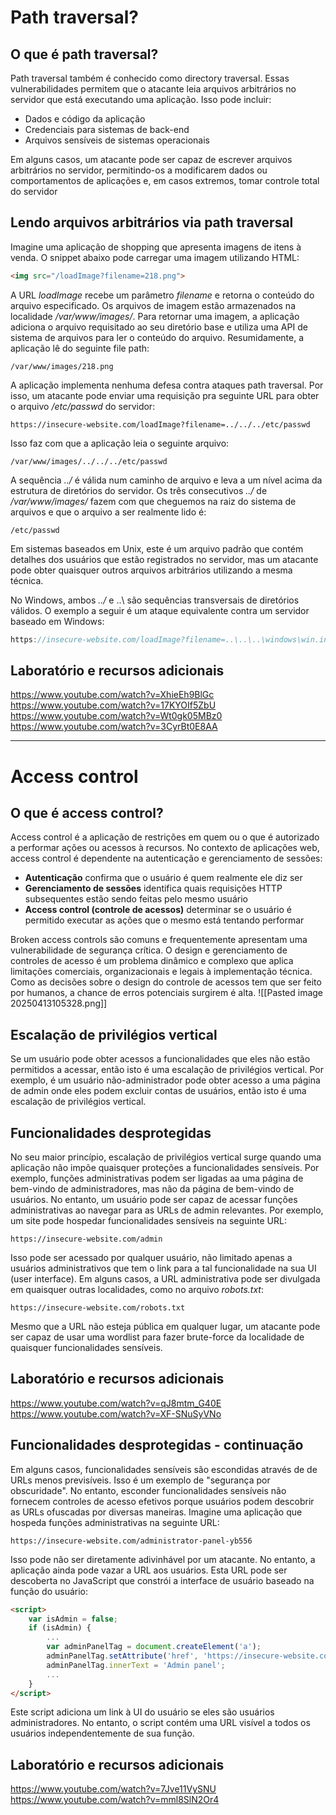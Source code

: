 # Path traversal?
## O que é path traversal?
Path traversal também é conhecido como directory traversal. Essas vulnerabilidades permitem que o atacante leia arquivos arbitrários no servidor que está executando uma aplicação. Isso pode incluir:
- Dados e código da aplicação
- Credenciais para sistemas de back-end
- Arquivos sensíveis de sistemas operacionais

Em alguns casos, um atacante pode ser capaz de escrever arquivos arbitrários no servidor, permitindo-os a modificarem dados ou comportamentos de aplicações e, em casos extremos, tomar controle total do servidor

## Lendo arquivos arbitrários via path traversal
Imagine uma aplicação de shopping que apresenta imagens de itens à venda. O snippet abaixo pode carregar uma imagem utilizando HTML:
```html
<img src="/loadImage?filename=218.png">
```

A URL *loadImage* recebe um parâmetro *filename* e retorna o conteúdo do arquivo especificado. Os arquivos de imagem estão armazenados na localidade */var/www/images/*. Para retornar uma imagem, a aplicação adiciona o arquivo requisitado ao seu diretório base e utiliza uma API de sistema de arquivos para ler o conteúdo do arquivo. Resumidamente, a aplicação lê do seguinte file path:
```plaintext
/var/www/images/218.png
```

A aplicação implementa nenhuma defesa contra ataques path traversal. Por isso, um atacante pode enviar uma requisição pra seguinte URL para obter o arquivo */etc/passwd* do servidor:
```plaintext
https://insecure-website.com/loadImage?filename=../../../etc/passwd
```

Isso faz com que a aplicação leia o seguinte arquivo:
```plaintext
/var/www/images/../../../etc/passwd
```

A sequência *../* é válida num caminho de arquivo e leva a um nível acima da estrutura de diretórios do servidor. Os três consecutivos *../* de */var/www/images/* fazem com que cheguemos na raiz do sistema de arquivos e que o arquivo a ser realmente lido é:
```plaintext
/etc/passwd
```

Em sistemas baseados em Unix, este é um arquivo padrão que contém detalhes dos usuários que estão registrados no servidor, mas um atacante pode obter quaisquer outros arquivos arbitrários utilizando a mesma técnica.

No Windows, ambos *../* e ..\ são sequências transversais de diretórios válidos. O exemplo a seguir é um ataque equivalente contra um servidor baseado em Windows:
```js
https://insecure-website.com/loadImage?filename=..\..\..\windows\win.ini
```

## Laboratório e recursos adicionais
https://www.youtube.com/watch?v=XhieEh9BlGc
https://www.youtube.com/watch?v=17KYOIf5ZbU
https://www.youtube.com/watch?v=Wt0gk05MBz0
https://www.youtube.com/watch?v=3CyrBt0E8AA

---

# Access control
## O que é access control?
Access control é a aplicação de restrições em quem ou o que é autorizado a performar ações ou acessos à recursos. No contexto de aplicações web, access control é dependente na autenticação e gerenciamento de sessões:
- **Autenticação** confirma que o usuário é quem realmente ele diz ser
- **Gerenciamento de sessões** identifica quais requisições HTTP subsequentes estão sendo feitas pelo mesmo usuário
- **Access control (controle de acessos)** determinar se o usuário é permitido executar as ações que o mesmo está tentando performar

Broken access controls são comuns e frequentemente apresentam uma vulnerabilidade de segurança crítica. O design e gerenciamento de controles de acesso é um problema dinâmico e complexo que aplica limitações comerciais, organizacionais e legais à implementação técnica. Como as decisões sobre o design do controle de acessos tem que ser feito por humanos, a chance de erros potenciais surgirem é alta.
![[Pasted image 20250413105328.png]]

## Escalação de privilégios vertical
Se um usuário pode obter acessos a funcionalidades que eles não estão permitidos a acessar, então isto é uma escalação de privilégios vertical. Por exemplo, é um usuário não-administrador pode obter acesso a uma página de admin onde eles podem excluir contas de usuários, então isto é uma escalação de privilégios vertical.

## Funcionalidades desprotegidas
No seu maior princípio, escalação de privilégios vertical surge quando uma aplicação não impõe quaisquer proteções a funcionalidades sensíveis. Por exemplo, funções administrativas podem ser ligadas aa uma página de bem-vindo de administradores, mas não da página de bem-vindo de usuários. No entanto, um usuário pode ser capaz de acessar funções administrativas ao navegar para as URLs de admin relevantes.
Por exemplo, um site pode hospedar funcionalidades sensíveis na seguinte URL:
```plaintext
https://insecure-website.com/admin
```

Isso pode ser acessado por qualquer usuário, não limitado apenas a usuários administrativos que tem o link para a tal funcionalidade na sua UI (user interface). Em alguns casos, a URL administrativa pode ser divulgada em quaisquer outras localidades, como no arquivo *robots.txt*:
```plaintext
https://insecure-website.com/robots.txt
```

Mesmo que a URL não esteja pública em qualquer lugar, um atacante pode ser capaz de usar uma wordlist para fazer brute-force da localidade de quaisquer funcionalidades sensíveis.

## Laboratório e recursos adicionais
https://www.youtube.com/watch?v=qJ8mtm_G40E
https://www.youtube.com/watch?v=XF-SNuSyVNo

## Funcionalidades desprotegidas - continuação
Em alguns casos, funcionalidades sensíveis são escondidas através de de URLs menos previsíveis. Isso é um exemplo de "segurança por obscuridade". No entanto, esconder funcionalidades sensíveis não fornecem controles de acesso efetivos porque usuários podem descobrir as URLs ofuscadas por diversas maneiras.
Imagine uma aplicação que hospeda funções administrativas na seguinte URL:
```plaintext
https://insecure-website.com/administrator-panel-yb556
```

Isso pode não ser diretamente adivinhável por um atacante. No entanto, a aplicação ainda pode vazar a URL aos usuários. Esta URL pode ser descoberta no JavaScript que constrói a interface de usuário baseado na função do usuário:
```html
<script>
	var isAdmin = false;
	if (isAdmin) { 
		... 
		var adminPanelTag = document.createElement('a');
		adminPanelTag.setAttribute('href', 'https://insecure-website.com/administrator-panel-yb556'); 
		adminPanelTag.innerText = 'Admin panel';
		...
	}
</script>
```

Este script adiciona um link à UI do usuário se eles são usuários administradores. No entanto, o script contém uma URL visível a todos os usuários independentemente de sua função.

## Laboratório e recursos adicionais
https://www.youtube.com/watch?v=7Jve11VySNU
https://www.youtube.com/watch?v=mml8SlN2Or4